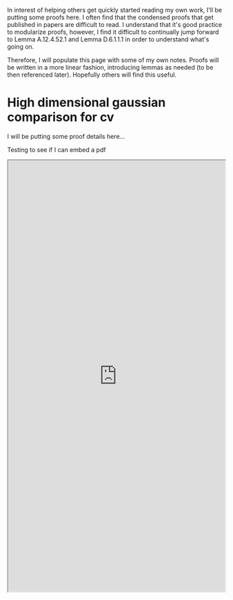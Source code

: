 <script src="https://polyfill.io/v3/polyfill.min.js?features=es6"></script>
<script id="MathJax-script" async src="https://cdn.jsdelivr.net/npm/mathjax@3/es5/tex-mml-chtml.js"></script>
<script>MathJax = {tex: {inlineMath: [["$", "$"]]}}</script>

In interest of helping others get quickly started reading my own work, I'll be putting some proofs here. I often find that the condensed proofs that get published in papers are difficult to read. I understand that it's good practice to modularize proofs, however, I find it difficult to continually jump forward to Lemma A.12.4.52.1 and Lemma D.6.1.1.1 in order to understand what's going on. 

Therefore, I will populate this page with some of my own notes. Proofs will be written in a more linear fashion, introducing lemmas as needed (to be then referenced later). Hopefully others will find this useful. 

# High dimensional gaussian comparison for cv

I will be putting some proof details here...

Testing to see if I can embed a pdf
<html>
<head>
    <title>Embedded PDF Document</title>
</head>
<body>
    <iframe src="https://nkissel.github.io/pdfs/2211.04958.pdf" width="100%" max-width="100%" height="1000px"></iframe>
</body>
</html>
